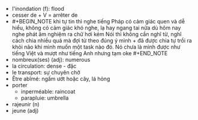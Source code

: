- l'inondation (f): flood
- cesser de + V = arrêter de
- #+BEGIN_NOTE
  khi tự tin thì nghe tiếng Pháp có cảm giác quen và dễ hiểu, không có cảm giác khó nghe, lạ hay ngang tai nữa
  dù hôm nay nghe phát âm nghiệm ra chữ hơi kém
  Nói thì không cần nghĩ từ, nghĩ cách chia nhiều quá mà đợi từ theo đúng ý mình + đã được chia tự trồi ra khỏi não khi mình muốn một task nào đó. Nó chưa là mình được như tiếng Việt và mượt như tiếng Anh nhưng tạm oke
  #+END_NOTE
- nombreux(ses) (adj): numerous
- la circulation: dense - đặc
- le transport: sự chuyên chở
- Être abîmé: ngấm ướt hoặc cây, lá hỏng
- porter
	- inperméable: raincoat
	- parapluie: umbrella
- rajeunir (n)
- jeune (adj)